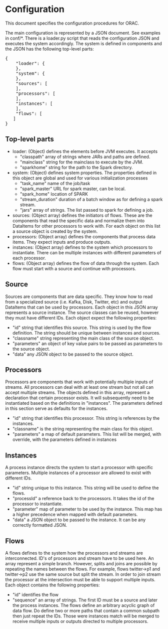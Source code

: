 # Configuration
This document specifies the configuration procedures for ORAC.

The main configuration is represented by a JSON document. See examples in conf/*. There is a loader.py script that reads the configuration JSON and executes the system accordingly. The system is defined in components and the JSON has the following top-level parts:

<pre>
{
    "loader": {
    },
    "system": {
    },
    "sources": [
    ],
    "processors": [
    ],
    "instances": [
    ],
    "flows": [
   ]
}
</pre>

## Top-level parts
* loader: (Object) defines the elements before JVM executes. It accepts 
	* "classpath" array of strings where JARs and paths are defined. 
	* "mainclass" string for the mainclass to execute by the JVM. 
	* "sparkhome" string for the path to the Spark directory.
* system: (Object) defines system properties. The properties defined in this object are global and used for various initialization processes
	* "task_name" name of the job/task
	* "spark_master" URL for spark master, can be local.
	* "spark_home" location of SPARK
	* "stream_duration" duration of a batch window as for defining a spark stream.
	* "jars" array of strings. The list passed to spark for defining a job.
* sources: (Object array) defines the initiators of flows. These are the components that read the specific data and normalize them into DataItems for other processors to work with. For each object on this list a source object is created by the system.
* processors: (Object array) defines the components that process data items. They expect inputs and produce outputs.
* instances: (Object array) defines to the system which processors to instantiate. There can be multiple instances with different parameters of each processor.
* flows: (Object array) defines the flow of data through the system. Each flow must start with a source and continue with processors.

## Source
Sources are components that are data specific. They know how to read from a specialized source (i.e. Kafka, Disk, Twitter, etc) and output DataItems that can be used by processors. Each object in this JSON array represents a source instance. The source classes can be reused, however they must have different IDs. Each object expect the following properties:
* "id" string that identifies this source. This string is used by the flow definition. The string should be unique between instances and sources.
* "classname" string representing the main class of the source object.
* "parameters" an object of key value pairs to be passed as parameters to the source object.
* "data" any JSON object to be passed to the source object.

## Processors
Processors are components that work with potentially multiple inputs of streams. All processors can deal with at least one stream but not all can accept multiple streams. The objects defined in this array, represent a declaration that certain processor exists. It will subsequently need to be instantiated based on the definitions in "instances". The parameters defined in this section serve as defaults for the instances.
* "id" string that identifies this processor. This string is references by the instances.
* "classname" is the string representing the main class for this object.
* "parameters" a map of default parameters. This list will be merged, with override, with the parameters defined in instances 

## Instances
A process instance directs the system to start a processor with specific parameters. Multiple instances of a processor are allowed to exist with different IDs.
* "id" string unique to this instance. This string will be used to define the flows.
* "processId" a reference back to the processors. It takes the id of the processor to instantiate.
* "parameter" map of parameter to be used by the instance. This map has a higher precedence when mapped with default parameters.
* "data" a JSON object to be passed to the instance. It can be any correctly formatted JSON.

## Flows
A flows defines to the system how the processors and streams are interconnected. ID's of processors and stream have to be used here. An array represent a simple branch. However, splits and joins are possible by repeating the names between the flows. For example, flows twitter->p1 and twitter->p2 use the same source but split the stream. In order to join stream the processor at the intersection must be able to support multiple inputs. Each object contains the following properties:
* "id" identifies the flow
* "sequence" an array of strings. The first ID must be a source and later the process instances. The flows define an arbitrary acyclic graph of data flow. Do define two or more paths that contain a common subpath then just repeat the IDs. Those were instances match will be merged to receive multiple inputs or outputs directed to multiple processors.









